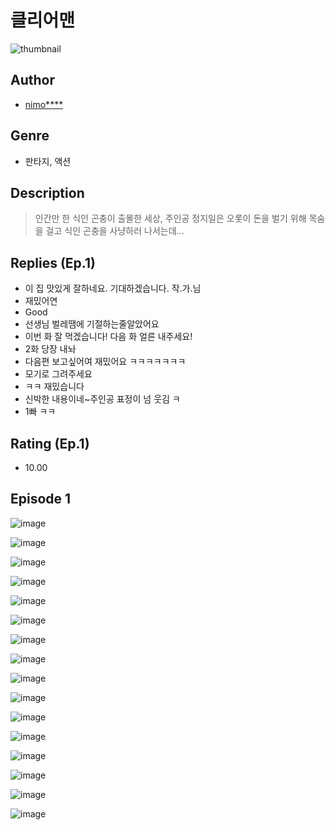 # 클리어맨
![thumbnail](https://image-comic.pstatic.net/user_contents_data/challenge_comic/2023/05/25/upload_7234530759996420148_480x623.jpeg)

## Author
- [nimo****](https://comic.naver.com/artistTitle?id=367237)

## Genre
- 판타지, 액션

## Description
> 인간만 한 식인 곤충이 출몰한 세상, 주인공 정지일은 오롯이 돈을 벌기 위해 목숨을 걸고 식인 곤충을 사냥하러 나서는데...

## Replies (Ep.1)
- 이 집 맛있게 잘하네요. 기대하겠습니다. 작.가.님
- 재밌어연
- Good
- 선생님 벌레땜에 기절하는줄알았어요
- 이번 화 잘 먹겠습니다! 다음 화 얼른 내주세요!
- 2화 당장 내놔
- 다음편 보고싶어여 재밌어요 ㅋㅋㅋㅋㅋㅋㅋ
- 모기로 그려주세요
- ㅋㅋ 재밌습니다
- 신박한 내용이네~주인공 표정이 넘 웃김 ㅋ
- 1빠 ㅋㅋ

## Rating (Ep.1)
- 10.00

## Episode 1
![image](https://image-comic.pstatic.net/user_contents_data/challenge_comic/2023/05/25/367237/upload_7003434091075036217.jpeg)

![image](https://image-comic.pstatic.net/user_contents_data/challenge_comic/2023/05/25/367237/upload_3762255236001249584.jpeg)

![image](https://image-comic.pstatic.net/user_contents_data/challenge_comic/2023/05/25/367237/upload_7293641385576837734.jpeg)

![image](https://image-comic.pstatic.net/user_contents_data/challenge_comic/2023/05/25/367237/upload_3832617387471418417.jpeg)

![image](https://image-comic.pstatic.net/user_contents_data/challenge_comic/2023/05/25/367237/upload_3977304528573773364.jpeg)

![image](https://image-comic.pstatic.net/user_contents_data/challenge_comic/2023/05/25/367237/upload_7148391530740397619.jpeg)

![image](https://image-comic.pstatic.net/user_contents_data/challenge_comic/2023/05/25/367237/upload_7366028827966255973.jpeg)

![image](https://image-comic.pstatic.net/user_contents_data/challenge_comic/2023/05/25/367237/upload_7075548846829417776.jpeg)

![image](https://image-comic.pstatic.net/user_contents_data/challenge_comic/2023/05/25/367237/upload_7365183532049916727.jpeg)

![image](https://image-comic.pstatic.net/user_contents_data/challenge_comic/2023/05/25/367237/upload_7161394342432813366.jpeg)

![image](https://image-comic.pstatic.net/user_contents_data/challenge_comic/2023/05/25/367237/upload_4063435862035215974.jpeg)

![image](https://image-comic.pstatic.net/user_contents_data/challenge_comic/2023/05/25/367237/upload_3760612557895118896.jpeg)

![image](https://image-comic.pstatic.net/user_contents_data/challenge_comic/2023/05/25/367237/upload_3690198758671464034.jpeg)

![image](https://image-comic.pstatic.net/user_contents_data/challenge_comic/2023/05/25/367237/upload_3559304094230734385.jpeg)

![image](https://image-comic.pstatic.net/user_contents_data/challenge_comic/2023/05/25/367237/upload_7003717962626588977.jpeg)

![image](https://image-comic.pstatic.net/user_contents_data/challenge_comic/2023/05/25/367237/upload_7292847743514457398.jpeg)
